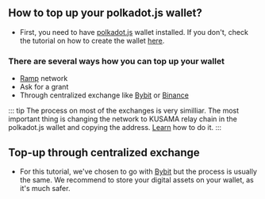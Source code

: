 ## How to top up your polkadot.js wallet?

- First, you need to have [polkadot.js](https://polkadot.js.org/extension/) wallet installed. If you don't, check the tutorial on how to create the wallet [here](how_to_create_wallet.md).

### There are several ways how you can top up your wallet
- [Ramp](https://ramp.network) network
- Ask for a grant
- Through centralized exchange like [Bybit](https://www.bybit.com/en-US/) or [Binance](https://www.binance.com/en) 

::: tip 
The process on most of the exchanges is very similliar. The most important thing is changing the network to KUSAMA relay chain in the polkadot.js wallet and copying the address. [Learn](how_to_create_wallet.md) how to do it.
:::

## Top-up through centralized exchange
- For this tutorial, we've chosen to go with [Bybit](https://www.bybit.com/en-US/) but the process is usually the same. We recommend to store your digital assets on your wallet, as it's much safer.

